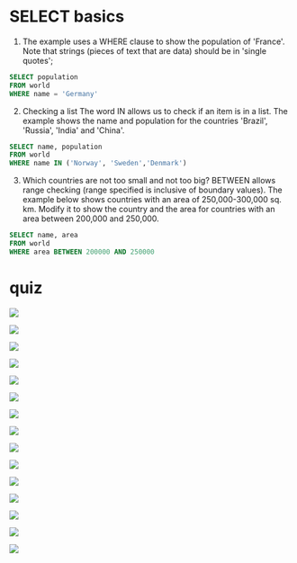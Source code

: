 # SELECT basics

1. The example uses a WHERE clause to show the population of 'France'. Note that strings (pieces of text that are data) should be in 'single quotes';

```sql
SELECT population 
FROM world
WHERE name = 'Germany'
```
2. Checking a list The word IN allows us to check if an item is in a list. The example shows the name and population for the countries 'Brazil', 'Russia', 'India' and 'China'.

```sql
SELECT name, population
FROM world
WHERE name IN ('Norway', 'Sweden','Denmark')
```

3. Which countries are not too small and not too big? BETWEEN allows range checking (range specified is inclusive of boundary values). The example below shows countries with an area of 250,000-300,000 sq. km. Modify it to show the country and the area for countries with an area between 200,000 and 250,000.

```sql
SELECT name, area 
FROM world
WHERE area BETWEEN 200000 AND 250000
```

# quiz

![](https://i.imgur.com/PrnKCXn.png)

![](https://i.imgur.com/vuYqBiJ.png)

![](https://i.imgur.com/C5IMfrK.png)

![](https://i.imgur.com/1A0QliB.png)

![](https://i.imgur.com/E5BJDH2.png)

![](https://i.imgur.com/hNpCtO8.png)

![](https://i.imgur.com/kIjvWlk.png)

![](https://i.imgur.com/XhgYxvj.png)

![](https://i.imgur.com/doVMB5N.png)

![](https://i.imgur.com/WuphmPv.png)

![](https://i.imgur.com/HOYoiEA.png)

![](https://i.imgur.com/TdHOXnl.png)

![](https://i.imgur.com/eMpLabe.png)

![](https://i.imgur.com/IYJF6rv.png)

![](https://i.imgur.com/pYHg2cW.png)
